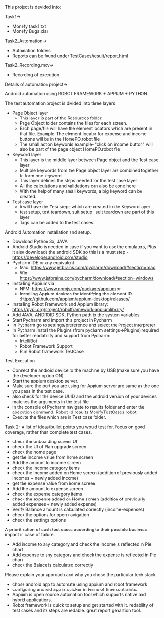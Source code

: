 This project is devided into:

Task1->
- Monefy task1.txt
- Monefy Bugs.xlsx

Task2_Automation->
- Automation folders
- Reports can be found under TestCases/result/report.html

Task2_Recording.mov->
- Recording of execution

Details of automation project->

Android automation using ROBOT FRAMEWORK + APPIUM + PYTHON

The test automation project is divided into three layers
- Page Object layer
    - This layer is part of the Resources folder.
    - Page Object folder contains the files for each screen. 
    - Each page/file will have the element locators which are present in that file. Example-The element locator for expense and income buttons will be in the HomePO.robot file
    - The small action keywords example- "click on income button" will also be part of the page object HomePO.robot file 
- Keyword layer
  - This layer is the middle layer between Page object and the Test case layer
  - Multiple keywords from the Page object layer are combined together to form one keyword. 
  - This layer defines the steps needed for the test case layer 
  - All the calculations and validations can also be done here
  - With the help of many small keywords, a big keyword can be created. 
- Test case layer
  - it will have the Test steps which are created in the Keyword layer
  - test setup, test teardown, suit setup , suit teardown are part of this layer
  - Tags can be added to the test cases. 

Android Automation installation and setup.

- Download Python 3x, JAVA
- Android Studio is needed in case if you want to use the emulators, Plus it also downloads the android SDK so this is a must step - https://developer.android.com/studio
- Pycharm IDE or any equivalent 
  - Mac: https://www.jetbrains.com/pycharm/download/#section=mac 
  - Win: https://www.jetbrains.com/pycharm/download/#section=windows
- Installing Appium via 
  - NPM: https://www.npmjs.com/package/appium or 
  - Installing Appium desktop for identifying the element ID :https://github.com/appium/appium-desktop/releases/
- Installing Robot Framework and Appium library: https://pypi.org/project/robotframework-appiumlibrary/
- Add JAVA, ANDROID SDK, Python path to the system variables 
- Start Pycharm and import this project in Pycharm
- In Pycharm go to settings/preference and select the Project interpreter
- In Pycharm Install the Plugins (from pycharm settings->Plugins) required for better readability and support from Pycharm:
  - IntelliBot
  - Robot Framework Support
  - Run Robot framework TestCase

Test Execution
- Connect the android device to the machine by USB (make sure you have the developer option ON)
- Start the appium desktop server.
- Make sure the port you are using for Appium server are same as the one you pass in the test case. 
- also check for the device UUID and the android version of your devices matches the arguments in the test file
- in the console of Pycharm navigate to results folder and enter the execution command: Robot -d results MonifyTestCases.robot
- Execute the files which are in Test case folder.

Task 2- 
A list of ideas/bullet points you would test for. Focus on good coverage, rather than complete test cases.
- check the onboarding screen UI
- check the UI of Plan upgrade screen
- check the home page
- get the income value from home screen
- Add the amount to income screen
- check the income category items
- check the income added on Home screen (addition of previously added incomes + newly added income)
- get the expense value from home screen
- Add the amount to expense screen
- check the expense category items
- check the expense added on Home screen (addition of previously added expenses + newly added expense)
- Verify Balance amount is calculated correctly (income-expenses)
- check the options for open navigation
- check the settings options
    
A prioritization of such test cases according to their possible business impact in case of failure.
- Add income to any category and check the income is reflected in Pie chart
- Add expense to any category and check the expense is reflected in Pie chart
- check the Balace is calculated correctly

Please explain your approach and why you chose the particular tech stack
- chose android app to automate using appium and robot framework
- configuring android app is quicker in terms of time contraints.
- Appium is open source automation tool which supports native and hybrid applications.
- Robot framework is quick to setup and get started with it. redability of test cases and its steps are redable. great report genartion tool.  
